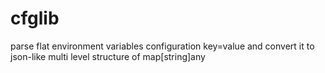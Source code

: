 # cfglib
parse flat environment variables configuration key=value and convert it to json-like multi level structure of map[string]any
